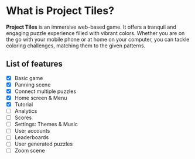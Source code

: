 # What is Project Tiles?

**Project Tiles** is an immersive web-based game. It offers a tranquil and engaging puzzle experience filled with vibrant colors. Whether you are on the go with your mobile phone or at home on your computer, you can tackle coloring challenges, matching them to the given patterns.


## List of features

- [X] Basic game
- [x] Panning scene
- [x] Connect multiple puzzles
- [x] Home screen & Menu
- [x] Tutorial
- [ ] Analytics
- [ ] Scores
- [ ] Settings: Themes & Music
- [ ] User accounts
- [ ] Leaderboards
- [ ] User generated puzzles
- [ ] Zoom scene
